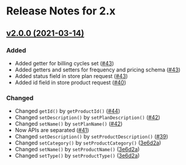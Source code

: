 # Release Notes for 2.x

## [v2.0.0 (2021-03-14)](https://github.com/payment-gateways/paypal-sdk/compare/v1.2.0...v2.0.0)

### Added
- Added getter for billing cycles set ([#43](https://github.com/payment-gateways/paypal-sdk/pull/43))
- Added getters and setters for frequency and pricing schema ([#43](https://github.com/payment-gateways/paypal-sdk/pull/43))
- Added status field in store plan request ([#43](https://github.com/payment-gateways/paypal-sdk/pull/43)) 
- Added id field in store product request ([#40](https://github.com/payment-gateways/paypal-sdk/pull/40))

### Changed
- Changed `getId()` by `getProductId()` ([#44](https://github.com/payment-gateways/paypal-sdk/pull/44))
- Changed `setDescription()` by `setPlanDescription()` ([#42](https://github.com/payment-gateways/paypal-sdk/pull/42))
- Changed `setName()` by `setPlanName()` ([#42](https://github.com/payment-gateways/paypal-sdk/pull/42))
- Now APIs are separated ([#41](https://github.com/payment-gateways/paypal-sdk/pull/41))
- Changed `setDescription()` by `setProductDescription()` ([#39](https://github.com/payment-gateways/paypal-sdk/pull/39))
- Changed `setCategory()` by `setProductCategory()` ([3e6d2a](https://github.com/payment-gateways/paypal-sdk/commit/61c545ae6f9be2b2f8412bfece8c696d4e3e6d2a))
- Changed `setName()` by `setProductName()` ([3e6d2a](https://github.com/payment-gateways/paypal-sdk/commit/61c545ae6f9be2b2f8412bfece8c696d4e3e6d2a))
- Changed `setType()` by `setProductType()` ([3e6d2a](https://github.com/payment-gateways/paypal-sdk/commit/61c545ae6f9be2b2f8412bfece8c696d4e3e6d2a))
